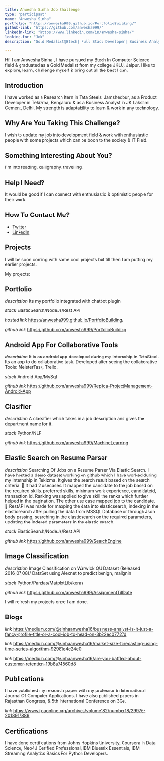 ```yaml
---
title: Anwesha Sinha Job Challenge
type: "participant"
name: "Anwesha Sinha"
portfolio: "https://anwesha999.github.io/PortfolioBuilding/"
github-link: "https://github.com/anwesha999/"
linkedin-link: "https://www.linkedin.com/in/anwesha-sinha/"
looking-for: "Job"
description: "Gold Medalist@Btech| Full Stack Developer| Business Analysis@JK LAKSHMI CEMENT"

---
```


Hi! I am Anwesha Sinha , I have pursued my Btech In Computer Science field & graduated as a Gold Medalist from my college JKLU, Jaipur. I like to explore, learn, challenge myself & bring out all the best I can. 

## Introduction
I have worked as a Research Itern in Tata Steels, Jamshedpur, as a Product Developer in Tekizma, Bengaluru & as a Business Analyst in JK Lakshmi Cement, Delhi. My strength is adaptability to learn & work in any technology. 

## Why Are You Taking This Challenge?

I wish to update my job into development field & work with enthusiastic people with some projects which can be boon to the society & IT Field.


## Something Interesting About You?

I'm into reading, calligraphy, travelling.

## Help I Need?

It would be good if I can connect with enthusiastic & optimistic people for their work.

## How To Contact Me?

- [Twitter](https://twitter.com/AnweshaSinha11)
- [LinkedIn](https://www.linkedin.com/in/anwesha-sinha/)


## Projects
I will be soon coming with some cool projects but till then I am putting my earlier projects.

My projects:

## Portfolio
_description_ Its my portfolio integrated with chatbot plugin

_stack_ ElasticSearch/NodeJs/Rest API

_hosted link_ https://anwesha999.github.io/PortfolioBuilding/

_github link_ https://github.com/anwesha999/PortfolioBuilding

## Android App For Collaborative Tools
_description_ It is an android app developed during my Internship in TataSteel. Its an app to do collaborative task. Developed after seeing the collaborative Tools: MeisterTask, Trello.

_stack_ Android App/MySql

_github link_ https://github.com/anwesha999/Replica-ProjectManagement-Android-App


## Clasifier
_description_ A classifier which takes in a job description and gives the department name for it.

_stack_ Python/NLP

_github link_ https://github.com/anwesha999/MachineLearning

## Elastic Search on Resume Parser
_description_ Searching Of Jobs on a Resume Parser Via Elastic Search. 
I have hosted a demo dataset working on github which I have worked during my Internship in Tekizma.
It gives the search result based on the search criteria.
 It had 2 usecases. It mapped the candidate to the job based on the required skills, preferred skills, minimum work experience, candidateid, transaction id. Ranking was applied to give skill the ranks which further helped in the pagination. The other use case mapped job to the candidate.
 RestAPI was made for mapping the data into elasticsearch, indexing in the elasticsearch after pulling the data from MSSQL Database or through Json body passing, searching in the elasticsearch on the required parameters, updating the indexed parameters in the elastic search. 

_stack_ ElasticSearch/NodeJs/Rest API

_github link_ https://github.com/anwesha999/SearchEngine

## Image Classification
_description_ Image Classification on Warwick QU Dataset (Released 2016_07_08)/ DataSet using Alexnet to predict benign, malignin

_stack_ Python/Pandas/MatplotLib/keras

_github link_ https://github.com/anwesha999/AssignmentTillDate

I will refresh my projects once I am done.

## Blogs

_link_ https://medium.com/@sinhaanwesha16/business-analyst-is-it-just-a-fancy-profile-title-or-a-cool-job-to-head-on-3b22ec07727d

_link_ https://medium.com/@sinhaanwesha16/market-size-forecasting-using-time-series-algorithm-92981e4c24e0

_link_ https://medium.com/@sinhaanwesha16/are-you-baffled-about-customer-retention-19b8a74560d8

## Publications
I have published my research paper with my professor in International Journal Of Computer Applications. I have also published papers in Rajasthan Congress, & 5th International Conference on 3Gs.

_link_ https://www.ijcaonline.org/archives/volume182/number18/29976-2018917889

## Certifications
I have done certifications from Johns Hopkins University, Coursera in Data Science, Neo4J Cerified Professional, IBM Bluemix Essentials, IBM Streaming Analytics Basics For Python Developers.

